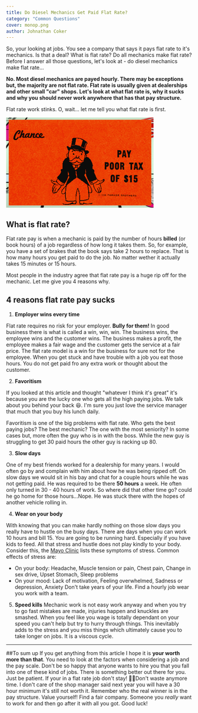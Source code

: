 ```yaml
---
title: Do Diesel Mechanics Get Paid Flat Rate?
category: "Common Questions"
cover: monop.png
author: Johnathan Coker
---
```


So, your looking at jobs. You see a company that says it pays flat rate to it's mechanics. Is that a deal? What is flat rate? Do all mechanics make flat rate? Before I answer all those questions, let's look at - do diesel mechanics make flat rate...

**No. Most diesel mechanics are payed hourly. There may be exceptions but, the majority are not flat rate. Flat rate is usually given at dealerships and other small "car" shops. Let's look at what flat rate is, why it sucks and why you should never work anywhere that has that pay structure.**

Flat rate work stinks. O, wait... let me tell you what flat rate is first. 

![test](./monop.png)

## What is flat rate?

Flat rate pay is when a mechanic is paid by the number of hours **billed** (or book hours) of a job regardless of how long it takes them. So, for example, you have a set of brakes that the book says take 2 hours to replace. That is how many hours you get paid to do the job. No matter wether it actually takes 15 minutes or 15 hours. 

Most people in the industry agree that flat rate pay is a huge rip off for the mechanic. Let me give you 4 reasons why. 



## 4 reasons flat rate pay sucks

1. **Employer wins every time**

Flat rate requires no risk for your employer. **Bully for them!** In good business there is what is called a win, win, win. The business wins, the employee wins and the customer wins. The business makes a profit, the employee makes a fair wage and the customer gets the service at a fair price. The flat rate model is a win for the business for sure not for the employee. When you get stuck and have trouble with a job you eat those hours. You do not get paid fro any extra work or thought about the customer. 

2. **Favoritism**

If you looked at this article and thought "whatever I think it's great" it's because you are the lucky one who gets all the high paying jobs. We talk about you behind your back 😆. I'm sure you just love the service manager that much that you buy his lunch daily. 

Favoritism is one of the big problems with flat rate. Who gets the best paying jobs? The best mechanic? The one with the most seniority? In some cases but, more often the guy who is in with the boss. While the new guy is struggling to get 30 paid hours the other guy is racking up 80.

3. **Slow days**

One of my best friends worked for a dealership for many years. I would often go by and complain with him about how he was being ripped off. On slow days we would sit in his bay and chat for a couple hours while he was not getting paid. He was required to be there **50 hours** a week. He often only turned in 30 - 40 hours of work. So where did that other time go? could he go home for those hours...Nope. He was stuck there with the hopes of another vehicle rolling in. 

4. **Wear on your body**

With knowing that you can make hardly nothing on those slow days you really have to hustle on the busy days. There are days when you can work 10 hours and bill 15. You are going to be running hard. Especially if you have kids to feed. All that stress and hustle does not play kindly to your body. Consider this, the [Mayo Clinic](https://www.mayoclinic.org/healthy-lifestyle/stress-management/in-depth/stress-symptoms/art-20050987) lists these symptoms of stress. Common effects of stress are: 
- On your body: Headache, Muscle tension or pain, Chest pain, Change in sex drive, Upset Stomach, Sleep problems	
- On your mood: Lack of motivation, Feeling overwhelmed, Sadness or depression, Anxiety	
Don't take years of your life. Find a hourly job wear you work with a team. 

5. **Speed kills**
 Mechanic work is not easy work anyway and when you try to go fast mistakes are made, injuries happen and knuckles are smashed. When you feel like you wage is totally dependant on your speed you can't help but try to hurry through things. This inevitably adds to the stress and you miss things which ultimately cause you to take longer on jobs. It is a viscous cycle. 

 ****

 ##To sum up
If you get anything from this article I hope it is **your worth more than that**. You need to look at the factors when considering a job and the pay scale. Don't be so happy that anyone wants to hire you that you fall into one of these kind of jobs. There is something better out there for you. Just be patient. If your in a flat rate job don't stay! 🏃‍♂️Don't waste anymore time. I don't care of the shop manager said next year you will have a 30 hour minimum it's still not worth it. Remember who the real winner is in the pay structure. Value yourself! Find a fair company. Someone you *really* want to work for and then go after it with all you got. Good luck!  
